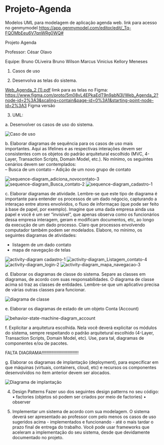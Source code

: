 # Projeto-Agenda
Modelos UML para modelagem de aplicação agenda web.
link para acesso no genmymodel https://app.genmymodel.com/editor/edit/_Tq-FQOMbEeu6V7qnWRg0WQ#

Projeto Agenda

Professor: César Olavo

Equipe: Bruno OLiveira 
        Bruno Wilson
        Marcus Vinicius
        Kellory Meneses



1) Casos de uso

2) Desenvolva as telas do sistema.

[Web_Agenda_2 (1).pdf](https://github.com/BrunoSnt07/Projeto-Agenda/files/6816566/Web_Agenda_2.1.pdf)
limk para as telas no Figma: https://www.figma.com/proto/5m08vL4EPkaEdT9n9abN3l/Web_Agenda_2?node-id=2%3A3&scaling=contain&page-id=0%3A1&starting-point-node-id=2%3A3
Figma versão 

3) UML:

a. Desenvolver os casos de uso do sistema. 

![Caso de uso](https://user-images.githubusercontent.com/23100493/125636586-a6c7ae36-9772-4265-91d9-68863b826a5b.jpeg)

b. Elaborar diagramas de sequência para os casos de uso mais importantes. Aqui as lifelines e as  respectivas interações devem ser consistentes com os objetos do padrão arquitetural escolhido (MVC, 4- Layer, Transaction Scripts, Domain Model, etc.). No mínimo, os seguintes cenários devem ser  contemplados:  
– Busca de um contato 
– Adição de um novo grupo de contato 

![sequence-diagram_adiciona_novocontato-3](https://user-images.githubusercontent.com/23100493/125636822-bc95613e-797d-4bb4-aaa5-e4d575174351.png)
![sequence-diagram_Busca_contato-2](https://user-images.githubusercontent.com/23100493/125636829-57160c63-11dc-4396-9102-c41a78d721ef.png)
![sequence-diagram_cadastro-1](https://user-images.githubusercontent.com/23100493/125636831-48e169a9-bfd7-4d55-a3b0-89a117d7cfab.png)


c. Elaborar diagramas de atividade. Lembre-se que este tipo de diagrama é importante para entender os  processos de um dado négocio, capturando a interaçao entre atores envolvidos, o fluxo de informaçao (que  pode ser feito à base de papel, por exemplo). Imagine que uma dada empresa ainda usa papel e você é um  ser “invisível”, que apenas observa como os funcionários dessa empresa interagem, geram e modificam  documentos, etc, ao longo da execução de um dado processo. Claro que processos envolvendo computador também podem ser modelados. 
Elabore, no mínimo, os seguintes diagramas de atividades:  
 - listagem de um dado contato 
 - mapa de navegação de telas  


![activity-diagram cadastro-1](https://user-images.githubusercontent.com/23100493/125637104-f5aa19b6-f9b9-4b94-b7e0-7faaf7b793d0.png)
![activity-diagram_Listagem_contato-4](https://user-images.githubusercontent.com/23100493/125637107-6f20709d-d894-4ed9-b150-979899a42376.png)
![activity-diagram_login-2](https://user-images.githubusercontent.com/23100493/125637109-d5a4858a-9bb0-4615-bc8c-ab478f7ac693.png)
![activity-diagram_mapa_navegacao-3](https://user-images.githubusercontent.com/23100493/125637113-92b5c2ff-4fb4-47a0-8d93-6eb6baf5f5d0.png)



d. Elaborar os diagramas de classe do sistema. Separe as classes em diagramas, de acordo com suas  responsabilidades. O diagrama de classe acima só traz as classes de entidades. Lembre-se que um  aplicativo precisa de várias outras classes para funcionar. 

![diagrama de classe](https://user-images.githubusercontent.com/23100493/125637414-0cd55f3c-055d-457f-9209-2623e2230cb3.jpeg)

e. Elaborar os diagramas de estado de um objeto Conta (Account) 

![behavior-state-machine-diagram_account](https://user-images.githubusercontent.com/23100493/125637495-d7c5da11-6d37-4971-bc97-5509cbda1fd4.png)

f. Explicitar a arquitetura escolhida. Nela você deverá explicitar os módulos do sistema, sempre  respeitando o padrão arquitetural escolhido (4-Layer, Transaction Scripts, Domain Model, etc). Use, para  tal, diagramas de componentes e/ou de pacotes.

FALTA DIAGRAMA!!!!!!!!!!!!!!!!!!!!!!!!!!!!!!

g. Elaborar os diagramas de implantação (deployment), para especificar em que máquinas (virtuais,  containers, cloud, etc) e recursos os componentes desenvolvidos no item anterior devem ser alocados.


![Diagrama de implantação](https://user-images.githubusercontent.com/23100493/125639251-755defab-1e12-4b92-80a1-4830371f88a8.jpeg)


4) Design Patterns 
Fazer uso dos seguintes design patterns no seu código: 
• factories (objetos só podem ser criados por meio de factories) 
• observer 


5) Implementar um sistema de acordo com sua modelagem. O sistema deverá ser apresentado ao  professor com pelo menos os casos de uso sugeridos acima - implementados e funcionando - até o mais  tardar o prazo final de entrega do trabalho. Você pode usar frameworks que aceleram a implementação do  seu sistema, desde que devidamente documentado no projeto. 






























